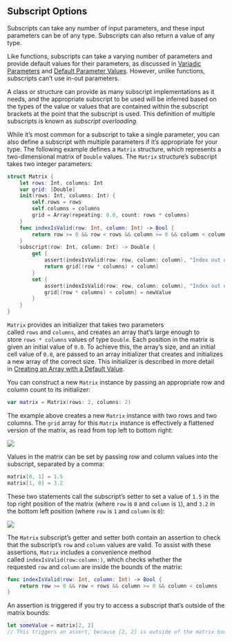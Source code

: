 ## Subscript Options

Subscripts can take any number of input parameters, and these input parameters can be of any type. Subscripts can also return a value of any type.

Like functions, subscripts can take a varying number of parameters and provide default values for their parameters, as discussed in [Variadic Parameters](https://docs.swift.org/swift-book/LanguageGuide/Functions.html#ID171) and [Default Parameter Values](https://docs.swift.org/swift-book/LanguageGuide/Functions.html#ID169). However, unlike functions, subscripts can’t use in-out parameters.

A class or structure can provide as many subscript implementations as it needs, and the appropriate subscript to be used will be inferred based on the types of the value or values that are contained within the subscript brackets at the point that the subscript is used. This definition of multiple subscripts is known as *subscript overloading*.

While it’s most common for a subscript to take a single parameter, you can also define a subscript with multiple parameters if it’s appropriate for your type. The following example defines a `Matrix` structure, which represents a two-dimensional matrix of `Double` values. The `Matrix` structure’s subscript takes two integer parameters:

```swift
struct Matrix {
    let rows: Int, columns: Int
    var grid: [Double]
    init(rows: Int, columns: Int) {
        self.rows = rows
        self.columns = columns
        grid = Array(repeating: 0.0, count: rows * columns)
    }
    func indexIsValid(row: Int, column: Int) -> Bool {
        return row >= 0 && row < rows && column >= 0 && column < columns
    }
    subscript(row: Int, column: Int) -> Double {
        get {
            assert(indexIsValid(row: row, column: column), "Index out of range")
            return grid[(row * columns) + column]
        }
        set {
            assert(indexIsValid(row: row, column: column), "Index out of range")
            grid[(row * columns) + column] = newValue
        }
    }
}
```

`Matrix` provides an initializer that takes two parameters called `rows` and `columns`, and creates an array that’s large enough to store `rows * columns` values of type `Double`. Each position in the matrix is given an initial value of `0.0`. To achieve this, the array’s size, and an initial cell value of `0.0`, are passed to an array initializer that creates and initializes a new array of the correct size. This initializer is described in more detail in [Creating an Array with a Default Value](https://docs.swift.org/swift-book/LanguageGuide/CollectionTypes.html#ID501).

You can construct a new `Matrix` instance by passing an appropriate row and column count to its initializer:

```swift
var matrix = Matrix(rows: 2, columns: 2)
```

The example above creates a new `Matrix` instance with two rows and two columns. The `grid` array for this `Matrix` instance is effectively a flattened version of the matrix, as read from top left to bottom right:

![](https://docs.swift.org/swift-book/_images/subscriptMatrix01_2x.png)

Values in the matrix can be set by passing row and column values into the subscript, separated by a comma:

```swift
matrix[0, 1] = 1.5
matrix[1, 0] = 3.2
```

These two statements call the subscript’s setter to set a value of `1.5` in the top right position of the matrix (where `row` is `0` and `column` is `1`), and `3.2` in the bottom left position (where `row` is `1` and `column` is `0`):

![](https://docs.swift.org/swift-book/_images/subscriptMatrix02_2x.png)

The `Matrix` subscript’s getter and setter both contain an assertion to check that the subscript’s `row` and `column` values are valid. To assist with these assertions, `Matrix` includes a convenience method called `indexIsValid(row:column:)`, which checks whether the requested `row` and `column` are inside the bounds of the matrix:

```swift
func indexIsValid(row: Int, column: Int) -> Bool {
    return row >= 0 && row < rows && column >= 0 && column < columns
}
```

An assertion is triggered if you try to access a subscript that’s outside of the matrix bounds:

```swift
let someValue = matrix[2, 2]
// This triggers an assert, because [2, 2] is outside of the matrix bounds.
```
